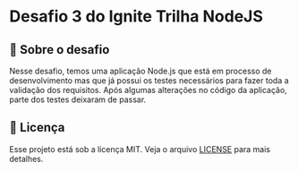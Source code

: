# Desafio 3 do Ignite Trilha NodeJS

## :rocket: Sobre o desafio

Nesse desafio, temos uma aplicação Node.js que está em processo de desenvolvimento mas que já possui os testes necessários para fazer toda a validação dos requisitos. Após algumas alterações no código da aplicação, parte dos testes deixaram de passar.

## :memo: Licença

Esse projeto está sob a licença MIT. Veja o arquivo [LICENSE](https://github.com/git/git-scm.com/blob/master/MIT-LICENSE.txt) para mais detalhes.